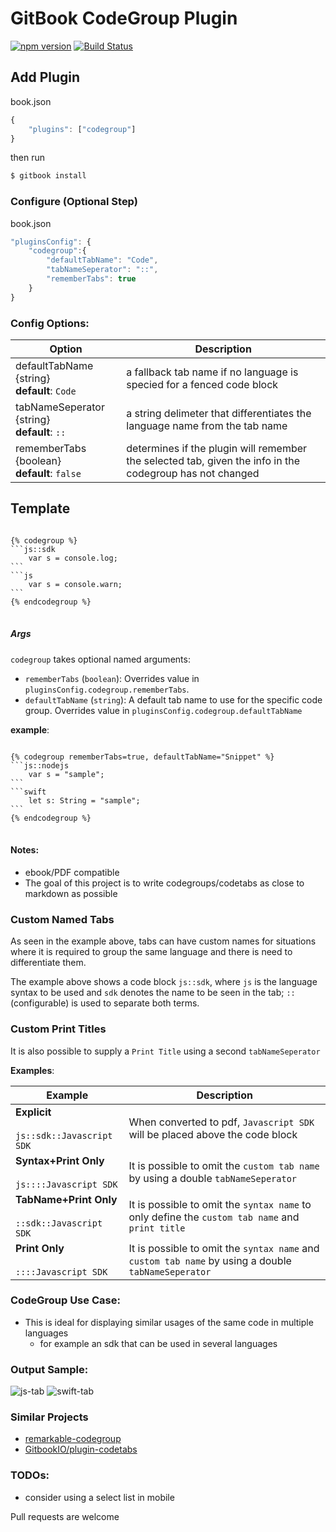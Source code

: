 GitBook CodeGroup Plugin
==============

[![npm version](https://badge.fury.io/js/gitbook-plugin-codegroup.svg)](https://badge.fury.io/js/gitbook-plugin-codegroup)
[![Build Status](https://travis-ci.org/lwhiteley/gitbook-plugin-codegroup.svg?branch=master)](https://travis-ci.org/lwhiteley/gitbook-plugin-codegroup)

## Add Plugin

book.json
```js
{
    "plugins": ["codegroup"]
}
```

then run
```bash
$ gitbook install
```

### Configure (Optional Step)

book.json
```js
"pluginsConfig": {
    "codegroup":{
        "defaultTabName": "Code",
        "tabNameSeperator": "::",
        "rememberTabs": true
    }
}
```

### Config Options:
| Option | Description |
| ------------- | ------------- |
| defaultTabName {string} <br> **default**: `Code` | a fallback tab name if no language is specied for a fenced code block  |
| tabNameSeperator {string}  <br> **default**: `::` | a string delimeter that differentiates the language name from the tab name  |
| rememberTabs {boolean}  <br> **default**: `false` |determines if the plugin will remember the selected tab, given the info in the codegroup has not changed  |

## Template

<pre>
<code>
{% codegroup %}
```js::sdk
    var s = console.log;
```
```js
    var s = console.warn;
```
{% endcodegroup %}
</code>
</pre>

##### Args

`codegroup` takes optional named arguments: 

- `rememberTabs` (`boolean`): Overrides value in `pluginsConfig.codegroup.rememberTabs`.
- `defaultTabName` (`string`): A default tab name to use for the specific code group. Overrides value in `pluginsConfig.codegroup.defaultTabName`

**example**:
<pre>
<code>
{% codegroup rememberTabs=true, defaultTabName="Snippet" %}
```js::nodejs
    var s = "sample";
```
```swift
    let s: String = "sample";
```
{% endcodegroup %}
</code>
</pre>


#### Notes:
- ebook/PDF compatible
- The goal of this project is to write codegroups/codetabs as close to markdown as possible

### Custom Named Tabs

As seen in the example above, tabs can have custom names for situations where it is required to group the same language and there is need to differentiate them.

The example above shows a code block `js::sdk`, where `js` is the language syntax to be used and `sdk` denotes the name to be seen in the tab; `::` (configurable) is used to separate both terms.

### Custom Print Titles

It is also possible to supply a `Print Title` using a second `tabNameSeperator`

**Examples**:

| Example | Description |
| ------------- | ------------- |
| **Explicit** <br/><br/> `js::sdk::Javascript SDK`| When converted to pdf, `Javascript SDK` will be placed above the code block |
| **Syntax+Print Only** <br/><br/>`js::::Javascript SDK`| It is possible to omit the `custom tab name` by using a double `tabNameSeperator` |
| **TabName+Print Only** <br/><br/>`::sdk::Javascript SDK`| It is possible to omit the `syntax name` to only define the `custom tab name` and `print title` |
| **Print Only** <br/><br/>`::::Javascript SDK` |It is possible to omit the `syntax name` and `custom tab name` by using a double `tabNameSeperator` |

### CodeGroup Use Case:
- This is ideal for displaying similar usages of the same code in multiple languages
    - for example an sdk that can be used in several languages

### Output Sample:
![js-tab](https://i.imgur.com/6Odrdh7.png)
![swift-tab](https://i.imgur.com/t7aQUgu.png)

### Similar Projects
- [remarkable-codegroup](https://github.com/lwhiteley/remarkable-codegroup)
- [GitbookIO/plugin-codetabs](https://github.com/GitbookIO/plugin-codetabs)

### TODOs:
- consider using a select list in mobile

Pull requests are welcome



